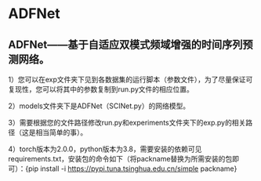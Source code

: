 # ADFNet
## ADFNet——基于自适应双模式频域增强的时间序列预测网络。


1）您可以在exp文件夹下见到各数据集的运行脚本（参数文件），为了尽量保证可复现性，您可以将其中的参数复制到run.py文件的相应位置。

2）models文件夹下是ADFNet（SCINet.py）的网络模型。

3）需要根据您的文件路径修改run.py和experiments文件夹下的exp.py的相关路径（这是相当简单的事）。

4）torch版本为2.0.0，python版本为3.8，需要安装的依赖可见requirements.txt，安装包的命令如下（将packname替换为所需安装的包即可）：{pip install  -i https://pypi.tuna.tsinghua.edu.cn/simple packname}